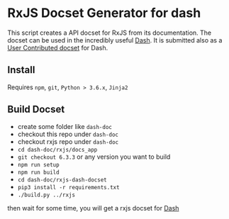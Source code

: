 # RxJS Docset Generator for dash

This script creates a API docset for RxJS from its documentation.
The docset can be used in the incredibly useful [Dash](https://kapeli.com/dash).
It is submitted also as a [User Contributed docset](https://github.com/Kapeli/Dash-User-Contributions) for Dash.

## Install

Requires `npm`, `git`, `Python > 3.6.x`, `Jinja2`


## Build Docset
- create some folder like `dash-doc`
- checkout this repo under `dash-doc`
- checkout rxjs repo under `dash-doc`
- `cd dash-doc/rxjs/docs_app`
- `git checkout 6.3.3` or any version you want to build
- `npm run setup`
- `npm run build`
- `cd dash-doc/rxjs-dash-docset`
- `pip3 install -r requirements.txt`
- `./build.py ../rxjs`


then wait for some time, you will get a rxjs docset for [Dash](https://kapeli.com/dash)